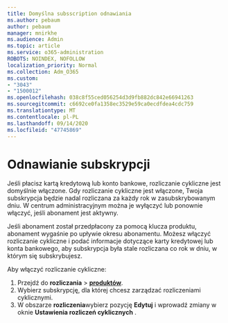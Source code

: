 ```yaml
---
title: Domyślna subsscription odnawiania
ms.author: pebaum
author: pebaum
manager: mnirkhe
ms.audience: Admin
ms.topic: article
ms.service: o365-administration
ROBOTS: NOINDEX, NOFOLLOW
localization_priority: Normal
ms.collection: Adm_O365
ms.custom:
- "3043"
- "1500012"
ms.openlocfilehash: 038c8f55ced056254d3d9fb882dc842e66941263
ms.sourcegitcommit: c6692ce0fa1358ec3529e59ca0ecdfdea4cdc759
ms.translationtype: MT
ms.contentlocale: pl-PL
ms.lasthandoff: 09/14/2020
ms.locfileid: "47745869"
---
```

# <a name="renewing-your-subscription"></a>Odnawianie subskrypcji

Jeśli płacisz kartą kredytową lub konto bankowe, rozliczanie cykliczne jest domyślnie włączone. Gdy rozliczanie cykliczne jest włączone, Twoja subskrypcja będzie nadal rozliczana za każdy rok w zasubskrybowanym dniu. W centrum administracyjnym można je wyłączyć lub ponownie włączyć, jeśli abonament jest aktywny.

Jeśli abonament został przedpłacony za pomocą klucza produktu, abonament wygaśnie po upływie okresu abonamentu. Możesz włączyć rozliczanie cykliczne i podać informacje dotyczące karty kredytowej lub konta bankowego, aby subskrypcja była stale rozliczana co rok w dniu, w którym się subskrybujesz.

Aby włączyć rozliczanie cykliczne: 

1. Przejdź do **rozliczania**  >  **[produktów](https://go.microsoft.com/fwlink/p/?linkid=842054)**.
2. Wybierz subskrypcję, dla której chcesz zarządzać rozliczeniami cyklicznymi.
3. W obszarze **rozliczenia**wybierz pozycję **Edytuj** i wprowadź zmiany w oknie **Ustawienia rozliczeń cyklicznych** . 